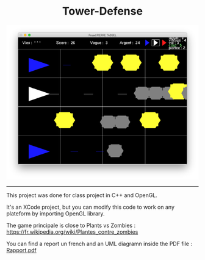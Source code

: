 <div align="center">
  <h1>Tower-Defense</h1>
  <img src="example.png">
</div>

-----------------

This project was done for class project in C++ and OpenGL.

It's an XCode project, but you can modify this code to work on any plateform by importing OpenGL library.

The game principale is close to Plants vs Zombies : https://fr.wikipedia.org/wiki/Plantes_contre_zombies

You can find a report un french and an UML diagramn inside the PDF file : [Rapport.pdf](Rapport.pdf)
